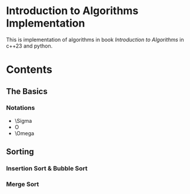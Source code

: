 # Introduction to Algorithms Implementation

This is implementation of algorithms in book *Introduction to Algorithms* in c++23 and python. 

# Contents

## The Basics

### Notations

* \Sigma
* O
* \Omega

## Sorting

### Insertion Sort & Bubble Sort

### Merge Sort